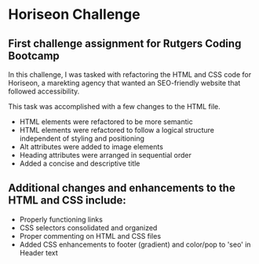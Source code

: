 # Horiseon Challenge

## First challenge assignment for Rutgers Coding Bootcamp

In this challenge, I was tasked with refactoring the HTML and CSS code for Horiseon, a marekting agency that wanted an SEO-friendly website that followed accessibility.

This task was accomplished with a few changes to the HTML file.

- HTML elements were refactored to be more semantic
- HTML elements were refactored to follow a logical structure independent of styling and positioning
- Alt attributes were added to image elements
- Heading attributes were arranged in sequential order
- Added a concise and descriptive title

## Additional changes and enhancements to the HTML and CSS include:

- Properly functioning links
- CSS selectors consolidated and organized
- Proper commenting on HTML and CSS files
- Added CSS enhancements to footer (gradient) and color/pop to 'seo' in Header text
